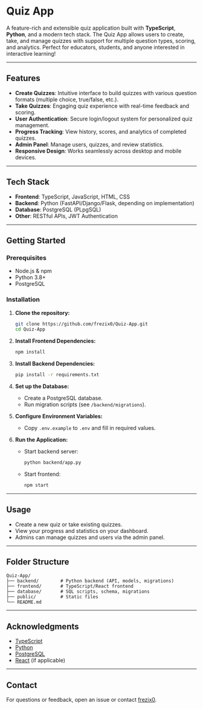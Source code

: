 # Quiz App

A feature-rich and extensible quiz application built with **TypeScript**, **Python**, and a modern tech stack. The Quiz App allows users to create, take, and manage quizzes with support for multiple question types, scoring, and analytics. Perfect for educators, students, and anyone interested in interactive learning!

---

## Features

- **Create Quizzes**: Intuitive interface to build quizzes with various question formats (multiple choice, true/false, etc.).
- **Take Quizzes**: Engaging quiz experience with real-time feedback and scoring.
- **User Authentication**: Secure login/logout system for personalized quiz management.
- **Progress Tracking**: View history, scores, and analytics of completed quizzes.
- **Admin Panel**: Manage users, quizzes, and review statistics.
- **Responsive Design**: Works seamlessly across desktop and mobile devices.

---

## Tech Stack

- **Frontend**: TypeScript, JavaScript, HTML, CSS
- **Backend**: Python (FastAPI/Django/Flask, depending on implementation)
- **Database**: PostgreSQL (PLpgSQL)
- **Other**: RESTful APIs, JWT Authentication

---

## Getting Started

### Prerequisites

- Node.js & npm
- Python 3.8+
- PostgreSQL

### Installation

1. **Clone the repository:**
    ```bash
    git clone https://github.com/frezix0/Quiz-App.git
    cd Quiz-App
    ```

2. **Install Frontend Dependencies:**
    ```bash
    npm install
    ```

3. **Install Backend Dependencies:**
    ```bash
    pip install -r requirements.txt
    ```

4. **Set up the Database:**
    - Create a PostgreSQL database.
    - Run migration scripts (see `/backend/migrations`).

5. **Configure Environment Variables:**
    - Copy `.env.example` to `.env` and fill in required values.

6. **Run the Application:**
    - Start backend server:
        ```bash
        python backend/app.py
        ```
    - Start frontend:
        ```bash
        npm start
        ```

---

## Usage

- Create a new quiz or take existing quizzes.
- View your progress and statistics on your dashboard.
- Admins can manage quizzes and users via the admin panel.

---

## Folder Structure

```
Quiz-App/
├── backend/        # Python backend (API, models, migrations)
├── frontend/       # TypeScript/React frontend
├── database/       # SQL scripts, schema, migrations
├── public/         # Static files
└── README.md
```

---

## Acknowledgments

- [TypeScript](https://www.typescriptlang.org/)
- [Python](https://www.python.org/)
- [PostgreSQL](https://www.postgresql.org/)
- [React](https://react.dev/) (if applicable)

---

## Contact

For questions or feedback, open an issue or contact [frezix0](https://github.com/frezix0).
